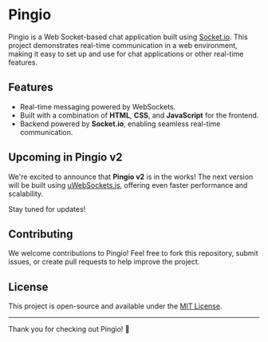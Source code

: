 # Pingio

Pingio is a Web Socket-based chat application built using [Socket.io](https://socket.io/). This project demonstrates real-time communication in a web environment, making it easy to set up and use for chat applications or other real-time features.

## Features

- Real-time messaging powered by WebSockets.
- Built with a combination of **HTML**, **CSS**, and **JavaScript** for the frontend.
- Backend powered by **Socket.io**, enabling seamless real-time communication.

## Upcoming in Pingio v2

We're excited to announce that **Pingio v2** is in the works! The next version will be built using [uWebSockets.js](https://github.com/uNetworking/uWebSockets.js), offering even faster performance and scalability.

Stay tuned for updates!

## Contributing

We welcome contributions to Pingio! Feel free to fork this repository, submit issues, or create pull requests to help improve the project.

## License

This project is open-source and available under the [MIT License](LICENSE).

---

Thank you for checking out Pingio! 🚀
